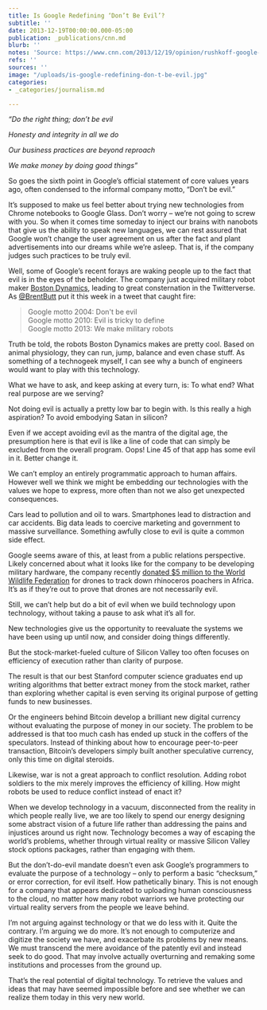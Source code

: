 ```yaml
---
title: Is Google Redefining ‘Don’t Be Evil’?
subtitle: ''
date: 2013-12-19T00:00:00.000-05:00
publication: _publications/cnn.md
blurb: ''
notes: 'Source: https://www.cnn.com/2013/12/19/opinion/rushkoff-google-robotics/index.html '
refs: ''
sources: ''
image: "/uploads/is-google-redefining-don-t-be-evil.jpg"
categories:
- _categories/journalism.md

---
```

_“Do the right thing; don’t be evil_

_Honesty and integrity in all we do_

_Our business practices are beyond reproach_

_We make money by doing good things”_

So goes the sixth point in Google’s official statement of core values years ago, often condensed to the informal company motto, “Don’t be evil.”

It’s supposed to make us feel better about trying new technologies from Chrome notebooks to Google Glass. Don’t worry – we’re not going to screw with you. So when it comes time someday to inject our brains with nanobots that give us the ability to speak new languages, we can rest assured that Google won’t change the user agreement on us after the fact and plant advertisements into our dreams while we’re asleep. That is, if the company judges such practices to be truly evil.

Well, some of Google’s recent forays are waking people up to the fact that evil is in the eyes of the beholder. The company just acquired military robot maker [Boston Dynamics](http://money.cnn.com/2013/12/16/technology/google-boston-dynamics-robots/), leading to great consternation in the Twitterverse. As [@BrentButt](https://twitter.com/BrentButt) put it this week in a tweet that caught fire:

> Google motto 2004: Don't be evil  
> Google motto 2010: Evil is tricky to define  
> Google motto 2013: We make military robots

Truth be told, the robots Boston Dynamics makes are pretty cool. Based on animal physiology, they can run, jump, balance and even chase stuff. As something of a technogeek myself, I can see why a bunch of engineers would want to play with this technology.

What we have to ask, and keep asking at every turn, is: To what end? What real purpose are we serving?

Not doing evil is actually a pretty low bar to begin with. Is this really a high aspiration? To avoid embodying Satan in silicon?

Even if we accept avoiding evil as the mantra of the digital age, the presumption here is that evil is like a line of code that can simply be excluded from the overall program. Oops! Line 45 of that app has some evil in it. Better change it.

We can’t employ an entirely programmatic approach to human affairs. However well we think we might be embedding our technologies with the values we hope to express, more often than not we also get unexpected consequences.

Cars lead to pollution and oil to wars. Smartphones lead to distraction and car accidents. Big data leads to coercive marketing and government to massive surveillance. Something awfully close to evil is quite a common side effect.

Google seems aware of this, at least from a public relations perspective. Likely concerned about what it looks like for the company to be developing military hardware, the company recently [donated $5 million to the World Wildlife Federation](http://worldwildlife.org/stories/google-helps-wwf-stop-wildlife-crime) for drones to track down rhinoceros poachers in Africa. It’s as if they’re out to prove that drones are not necessarily evil.

Still, we can’t help but do a bit of evil when we build technology upon technology, without taking a pause to ask what it’s all for.

New technologies give us the opportunity to reevaluate the systems we have been using up until now, and consider doing things differently.

But the stock-market-fueled culture of Silicon Valley too often focuses on efficiency of execution rather than clarity of purpose.

The result is that our best Stanford computer science graduates end up writing algorithms that better extract money from the stock market, rather than exploring whether capital is even serving its original purpose of getting funds to new businesses.

Or the engineers behind Bitcoin develop a brilliant new digital currency without evaluating the purpose of money in our society. The problem to be addressed is that too much cash has ended up stuck in the coffers of the speculators. Instead of thinking about how to encourage peer-to-peer transaction, Bitcoin’s developers simply built another speculative currency, only this time on digital steroids.

Likewise, war is not a great approach to conflict resolution. Adding robot soldiers to the mix merely improves the efficiency of killing. How might robots be used to reduce conflict instead of enact it?

When we develop technology in a vacuum, disconnected from the reality in which people really live, we are too likely to spend our energy designing some abstract vision of a future life rather than addressing the pains and injustices around us right now. Technology becomes a way of escaping the world’s problems, whether through virtual reality or massive Silicon Valley stock options packages, rather than engaging with them.

But the don’t-do-evil mandate doesn’t even ask Google’s programmers to evaluate the purpose of a technology – only to perform a basic “checksum,” or error correction, for evil itself. How pathetically binary. This is not enough for a company that appears dedicated to uploading human consciousness to the cloud, no matter how many robot warriors we have protecting our virtual reality servers from the people we leave behind.

I’m not arguing against technology or that we do less with it. Quite the contrary. I’m arguing we do more. It’s not enough to computerize and digitize the society we have, and exacerbate its problems by new means. We must transcend the mere avoidance of the patently evil and instead seek to do good. That may involve actually overturning and remaking some institutions and processes from the ground up.

That’s the real potential of digital technology. To retrieve the values and ideas that may have seemed impossible before and see whether we can realize them today in this very new world.